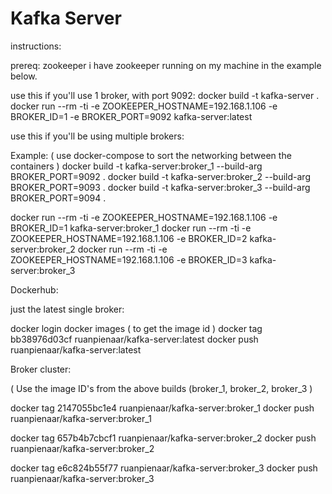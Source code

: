 # Kafka Server

instructions:

prereq: zookeeper
i have zookeeper running on my machine in the example below.

use this if you'll use 1 broker, with port 9092:
docker build -t kafka-server .
docker run --rm -ti -e ZOOKEEPER_HOSTNAME=192.168.1.106 -e BROKER_ID=1 -e BROKER_PORT=9092 kafka-server:latest

use this if you'll be using multiple brokers:

Example: ( use docker-compose to sort the networking between the containers )
docker build -t kafka-server:broker_1 --build-arg BROKER_PORT=9092 .
docker build -t kafka-server:broker_2 --build-arg BROKER_PORT=9093 .
docker build -t kafka-server:broker_3 --build-arg BROKER_PORT=9094 .

docker run --rm -ti -e ZOOKEEPER_HOSTNAME=192.168.1.106 -e BROKER_ID=1 kafka-server:broker_1
docker run --rm -ti -e ZOOKEEPER_HOSTNAME=192.168.1.106 -e BROKER_ID=2 kafka-server:broker_2
docker run --rm -ti -e ZOOKEEPER_HOSTNAME=192.168.1.106 -e BROKER_ID=3 kafka-server:broker_3

Dockerhub:

just the latest single broker:

docker login
docker images ( to get the image id )
docker tag bb38976d03cf ruanpienaar/kafka-server:latest
docker push ruanpienaar/kafka-server:latest

Broker cluster:

( Use the image ID's from the above builds (broker_1, broker_2, broker_3 )

docker tag 2147055bc1e4 ruanpienaar/kafka-server:broker_1
docker push ruanpienaar/kafka-server:broker_1

docker tag 657b4b7cbcf1 ruanpienaar/kafka-server:broker_2
docker push ruanpienaar/kafka-server:broker_2

docker tag e6c824b55f77 ruanpienaar/kafka-server:broker_3
docker push ruanpienaar/kafka-server:broker_3